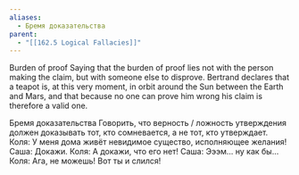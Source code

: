 ```yaml
---
aliases:
  - Бремя доказательства
parent:
  - "[[162.5 Logical Fallacies]]"
---
```

Burden of proof
Saying that the burden of proof lies not with the person making the claim, but with someone else to disprove.
Bertrand declares that a teapot is, at this very moment, in orbit around the Sun between the Earth and Mars, and that because no one can prove him wrong his claim is therefore a valid one.

Бремя доказательства
Говорить, что верность / ложность утверждения должен доказывать тот, кто сомневается, а не тот, кто утверждает.
Коля: У меня дома живёт невидимое существо, исполняющее желания!
Саша: Докажи.
Коля: А докажи, что его нет!
Саша: Эээм... ну как бы...
Коля: Ага, не можешь! Вот ты и слился!